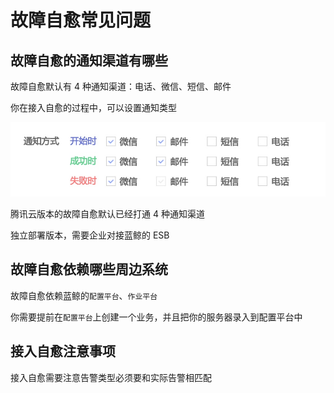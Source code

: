 # 故障自愈常见问题
## 故障自愈的通知渠道有哪些

故障自愈默认有 4 种通知渠道：电话、微信、短信、邮件

你在接入自愈的过程中，可以设置通知类型

![-w2020](../assets/14955241327247.jpg)

腾讯云版本的故障自愈默认已经打通 4 种通知渠道

独立部署版本，需要企业对接蓝鲸的 ESB

## 故障自愈依赖哪些周边系统

故障自愈依赖蓝鲸的`配置平台`、`作业平台`

你需要提前在`配置平台`上创建一个业务，并且把你的服务器录入到配置平台中

## 接入自愈注意事项

接入自愈需要注意告警类型必须要和实际告警相匹配
